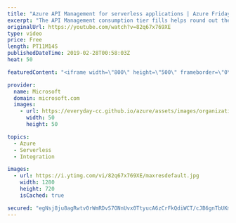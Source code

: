 ```yaml
---
title: "Azure API Management for serverless applications | Azure Friday"
excerpt: "The API Management consumption tier fills helps round out the Azure serverless offering with Azure API Management for serverless applications. In this episode, Mike Budzynski join Scott Hanselman to explain the serverless properties of the new tier and demonstrate how to build a highly scalable serverless"
originalUrl: https://youtube.com/watch?v=82q67x769XE
type: video
price: Free
length: PT11M14S
publishedDateTime: 2019-02-28T00:58:03Z
heat: 50

featuredContent: "<iframe width=\"800\" height=\"500\" frameborder=\"0\" src=\"https://www.youtube.com/embed/82q67x769XE\" allow=\"accelerometer; autoplay; encrypted-media; gyroscope; picture-in-picture\" allowfullscreen></iframe>"

provider:
  name: Microsoft
  domain: microsoft.com
  images:
    - url: https://everyday-cc.github.io/azure/assets/images/organizations/microsoft.com-50x50.jpg
      width: 50
      height: 50

topics:
  - Azure
  - Serverless
  - Integration

images:
  - url: https://i.ytimg.com/vi/82q67x769XE/maxresdefault.jpg
    width: 1280
    height: 720
    isCached: true

secured: "egNsj8ju8agRwtv0rWmRDvS7ONnUvx0TtyucA6zCrFkQdiWCT/cJB6gnTbUKmFWPQzYJcSq43CXioJyGpxA8BcHKvsS7JQ1gua+pKxLZ0RoNcd57ktBpp5sxpTGUVUP2uio7aJmYm8z2vznaBvjxew9i0ImHI/MJVJ2lRmVPgP95OEs8t99vRO+1xL3gKeFoMbF0mJxxB1Z7rC8A8TgF+65t2rfO5H1WYgQXQhocGLlkJ529UmSJKKAFxh6RK07a8KEUt5U8A85TppzH9f6HQ4i/DfhsoF1SMAW4ORAmLECXCEfQqEsa+9ifZoAbH2GZY2A8Iiqf3Wd/CTPjJP7adgX/y9CJy2e53kOtFyi/2wWcyFR5xQBkkDKjAYV+RqFbiupZw4RHer/Y8YUhDQXd8xOI+sZs4y5joyMfYnQRR84=;5RetK+zkVjj3imajxJHYzQ=="
---
```


